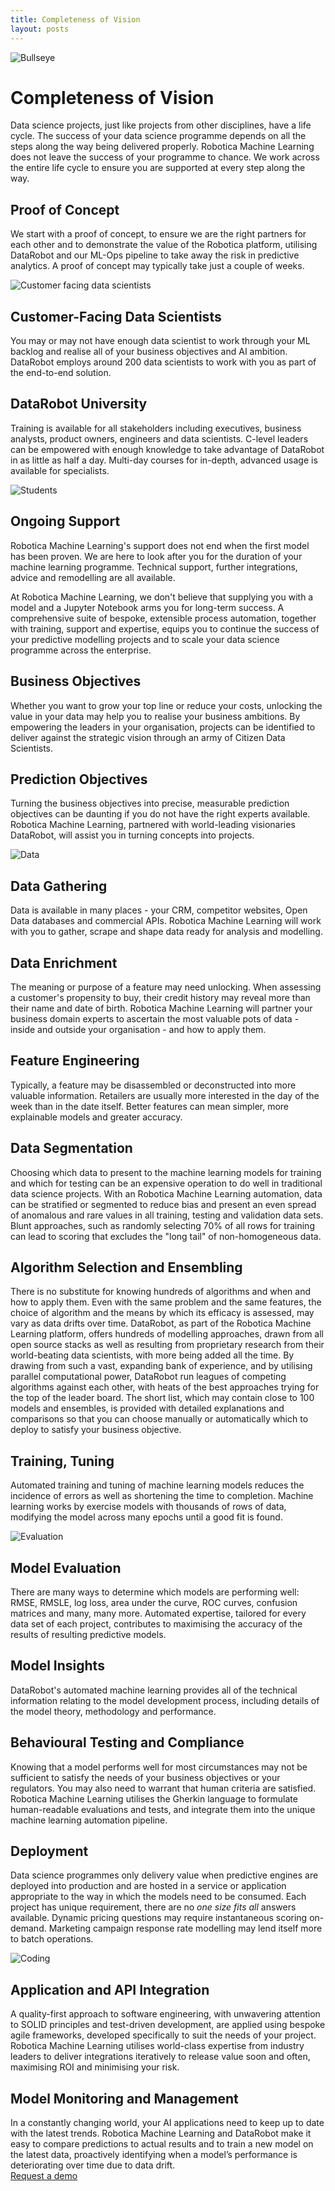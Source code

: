 ```yaml
---
title: Completeness of Vision
layout: posts
---
```


![Bullseye](/images/dart.jpeg) <br />


# Completeness of Vision 
Data science projects, just like projects from other disciplines, have a life cycle. The success of your data science programme depends on all the steps along the way being delivered properly.  Robotica Machine Learning does not leave the success of your programme to chance.  We work across the entire life cycle to ensure you are supported at every step along the way.


## Proof of Concept
We start with a proof of concept, to ensure we are the right partners for each other and to demonstrate the value of the Robotica platform, utilising DataRobot and our ML-Ops pipeline to take away the risk in predictive analytics.  A proof of concept may typically take just a couple of weeks.


![Customer facing data scientists](/images/collaborate.jpeg) <br />


## Customer-Facing Data Scientists
You may or may not have enough data scientist to work through your ML backlog and realise all of your business objectives and AI ambition.  DataRobot employs around 200 data scientists to work with you as part of the end-to-end solution.


## DataRobot University
Training is available for all stakeholders including executives, business analysts, product owners, engineers and data scientists.  C-level leaders can be empowered with enough knowledge to take advantage of DataRobot in as little as half a day.  Multi-day courses for in-depth, advanced usage is available for specialists.


![Students](/images/students.jpeg) <br />


## Ongoing Support
Robotica Machine Learning's support does not end when the first model has been proven.  We are here to look after you for the duration of your machine learning programme.  Technical support, further integrations, advice and remodelling are all available.

At Robotica Machine Learning, we don't believe that supplying you with a model and a Jupyter Notebook arms you for long-term success.  A comprehensive suite of bespoke, extensible process automation, together with training, support and expertise, equips you to continue the success of your predictive modelling projects and to scale your data science programme across the enterprise.


## Business Objectives
Whether you want to grow your top line or reduce your costs, unlocking the value in your data may help you to realise your business ambitions.  By empowering the leaders in your organisation, projects can be identified to deliver against the strategic vision through an army of Citizen Data Scientists.


## Prediction Objectives
Turning the business objectives into precise, measurable prediction objectives can be daunting if you do not have the right experts available.  Robotica Machine Learning, partnered with world-leading visionaries DataRobot, will assist you in turning concepts into projects.


![Data](/images/data-glasses.jpeg) <br />


## Data Gathering
Data is available in many places - your CRM, competitor websites, Open Data databases and commercial APIs.  Robotica Machine Learning will work with you to gather, scrape and shape data ready for analysis and modelling. 


## Data Enrichment
The meaning or purpose of a feature may need unlocking.  When assessing a customer's propensity to buy, their credit history may reveal more than their name and date of birth.  Robotica Machine Learning will partner your business domain experts to ascertain the most valuable pots of data - inside and outside your organisation - and how to apply them.


## Feature Engineering
Typically, a feature may be disassembled or deconstructed into more valuable information.  Retailers are usually more interested in the day of the week than in the date itself.   Better features can mean simpler, more explainable models and greater accuracy.


## Data Segmentation
Choosing which data to present to the machine learning models for training and which for testing can be an expensive operation to do well in traditional data science projects.  With an Robotica Machine Learning automation, data can be stratified or segmented to reduce bias and present an even spread of anomalous and rare values in all training, testing and validation data sets.  Blunt approaches, such as randomly selecting 70% of all rows for training can lead to scoring that excludes the "long tail" of non-homogeneous data.


## Algorithm Selection and Ensembling
There is no substitute for knowing hundreds of algorithms and when and how to apply them.  Even with the same problem and the same features, the choice of algorithm and the means by which its efficacy is assessed, may vary as data drifts over time.  DataRobot, as part of the Robotica Machine Learning platform, offers hundreds of modelling approaches, drawn from all open source stacks as well as resulting from proprietary research from their world-beating data scientists, with more being added all the time.  By drawing from such a vast, expanding bank of experience, and by utilising parallel computational power, DataRobot run leagues of competing algorithms against each other, with heats of the best approaches trying for the top of the leader board.  The short list, which may contain close to 100 models and ensembles, is provided with detailed explanations and comparisons so that you can choose manually or automatically which to deploy to satisfy your business objective.


## Training, Tuning
Automated training and tuning of machine learning models reduces the incidence of errors as well as shortening the time to completion.  Machine learning works by exercise models with thousands of rows of data, modifying the model across many epochs until a good fit is found. 


![Evaluation](/images/maths.jpeg) <br />


## Model Evaluation
There are many ways to determine which models are performing well: RMSE, RMSLE, log loss, area under the curve, ROC curves, confusion matrices and many, many more.  Automated expertise, tailored for every data set of each project, contributes to maximising the accuracy of the results of resulting predictive models.


## Model Insights
DataRobot's automated machine learning provides all of the technical information relating to the model development process, including details of the model theory, methodology and performance.


## Behavioural Testing and Compliance
Knowing that a model performs well for most circumstances may not be sufficient to satisfy the needs of your business objectives or your regulators.  You may also need to warrant that human criteria are satisfied.  Robotica Machine Learning utilises the Gherkin language to formulate human-readable evaluations and tests, and integrate them into the unique machine learning automation pipeline.


## Deployment
Data science programmes only delivery value when predictive engines are deployed into production and are hosted in a service or application appropriate to the way in which the models need to be consumed.  Each project has unique requirement, there are no _one size fits all_ answers available.  Dynamic pricing questions may require instantaneous scoring on-demand.   Marketing campaign response rate modelling may lend itself more to batch operations.


![Coding](/images/programming.jpeg) <br />


## Application and API Integration
A quality-first approach to software engineering, with unwavering attention to SOLID principles and test-driven development, are applied using bespoke agile frameworks, developed specifically to suit the needs of your project.  Robotica Machine Learning utilises world-class expertise from industry leaders to deliver integrations iteratively to release value soon and often, maximising ROI and minimising your risk.


## Model Monitoring and Management
In a constantly changing world, your AI applications need to keep up to date with the latest trends. Robotica Machine Learning and DataRobot make it easy to compare predictions to actual results and to train a new model on the latest data, proactively identifying when a model’s performance is deteriorating over time due to data drift.
<br />
<a href = '/contact' class = 'button'>Request a demo</a>
<br />
